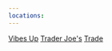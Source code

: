 ```yaml
---
locations: 
---
```

[Vibes Up](geo:36.97432581869385,-122.02463969459654)
[Trader Joe's](geo:36.97457236570369,-122.02470483283241)
[Trade](geo:)